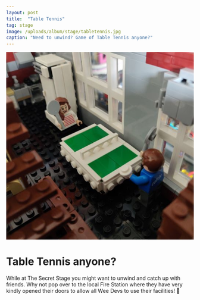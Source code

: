 ```yaml
---
layout: post
title:  "Table Tennis"
tag: stage
image: /uploads/album/stage/tabletennis.jpg
caption: "Need to unwind? Game of Table Tennis anyone?"
---
```


![](/uploads/album/stage/tabletennis.jpg)
# Table Tennis anyone?

While at The Secret Stage you might want to unwind and catch up with friends. Why not pop over to the local Fire Station where they have very kindly opened their doors to allow all Wee Devs to use their facilities! 💖
